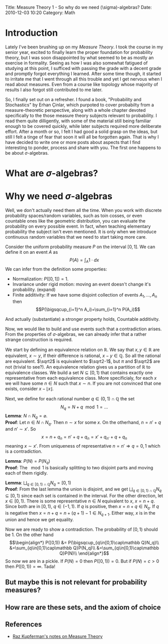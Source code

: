 Title: Measure Theory 1 - So why do we need \(\sigma\)-algebras?
Date: 2010-12-03 10:20
Category: Math

# Introduction 

Lately I've been brushing up on my *Measure Theory*. I took the course in my senior year, excited to finally learn the proper foundation for probability theory, but I was soon disappointed by what seemed to be as mostly an exercise in formality. Seeing as how I was also somewhat fatigued of studying at this point, I sufficed with passing the grade with a decent grade and promptly forgot everything I learned. After some time though, it started to irritate me that I went through all this trouble and yet I get nervous when I read about measures. Even from a course like topology whose majority of results I also forgot still contributed to me later. 

So, I finally set out on a refresher. I found a book, "Probability and Stochastics" by Erhan Çinlar, which purpoted to cover probabilty from a measure-theoretic perspective, along with a whole chapter devoted specifically to the those measure theory subjects relevant to probability. I read them quite dilligently, with some of the material still being familiar enough to be covered quickly, while later subjects required more deliberate effort. After a month or so, I felt I had good a solid grasp on the ideas, but still I felt a tinge of fear that soon it will all be forgotten again. That is why I have decided to write one or more posts about aspects that I find interesting to ponder, process and share with you. The first one happens to be about $\sigma$-algebras.

# What are $\sigma$-algebras?


# Why we need $\sigma$-algebras

Well, we don't actually need them all the time. When you work with discrete probability spaces/random variables, such as toin cosses, or even countable ones like the geometric distribution, you can evaluate the probability on every possible event. In fact, when teaching elementary probability the subject isn't even mentioned. It is only when we introduce continuous random variables that we need to start taking more care.

Consider the uniform probability measure $P$ on the interval $[0,1]$. We can define it on an event $A$ as
$$P(A)=\int_{A}1\cdot dx$$
We can infer from the definition some properties:
- Normalization: $P([0,1])=1$.
- Invariance under rigid motion: moving an event doesn't change it's probability. (expand)
- Finite additivity: If we have some disjoint collection of events $A_1,\dots, A_n$ then
$$P(\bigsqcup_{i=1}^n A_i)=\sum_{i=1}^n P(A_i)$$

And actually (substantiate) a stronger property holds, Countable additivity.

Now, we would like to build and use events such that a contradiction arises. From the properties of $\sigma$-algebras, we can already infer that a rather strange construction is required. 

We start by defining an equivalence relation on $\mathbb R$. We say that $x,y\in\mathbb R$ are equivalent, $x\sim y$, if their difference is rational, $x-y\in\mathbb Q$. So all the rational are equivalent. $\sqrt2$ is equivalent to $\sqrt2-1$, but $\pi$ and $\sqrt2$ are not (trivial to see?). An equivalence relation gives us a partition of $\mathbb R$ to equivalence classes. We build a set $N\subseteq [0,1)$ that contains exactly one representative from each equivalence class. More specificialy, for each $x$ we will have some $n\in N$ such that $x\sim n$. If you are not convinced that one exists, consider $x-\lfloor x\rfloor$. 
<!-- Still, to build such set, we need to "choose" a representative from each  -->
Next, we define for each rational number $q\in (0,1)\cap\mathbb Q$ the set
$$N_q=N+q\mod 1=\dots$$
**Lemma**: $N\cap N_q=\varnothing$.  
**Proof**: Let $n\in N\cap N_q$. Then $n\sim x$ for some $x$. On the otherhand, $n=n'+q$ and $n'\sim x'$. So
$$x=n+q_n=n'+q+q_n=x'+q_{n'}+q+q_n$$
meaning $x\sim x'$. From uniqueness of representative $n=n'\Rightarrow q=0,1$ which is a contradiction.

**Lemma**: $P(N)=P(N_q)$  
**Proof**: The $\mod 1$ is basically splitting to two disjoint parts and moving each of them rigidly.

**Lemma**: $\bigsqcup_{q\in[0,1)\cap\mathbb Q}N_q=[0,1)$  
**Proof**: From the last lemma the union is disjoint, and we get $\bigsqcup_{q\in[0,1)\cap\mathbb Q}N_q\subseteq [0,1)$ since each set is contained in the interval. For the other direction, let $x\in[0,1)$. There is some representative $n\in N$ equivalent to $x$, $x=n+q$. Since both are in $[0,1)$, $q\in(-1,1)$. If $q$ is positive, then $x=n+q\in N_q$. If $q$ is negative then $x=n+q=n+(q+1)-1\in N_{q+1}$. Either way, $x$ is in the union and hence we get equality.

Now we are ready to show a contradiction. The probability of $[0,1)$ should be 1. On the other hand
$$\begin{align*}
P([0,1)) &= P(\bigsqcup_{q\in[0,1)\cap\mathbb Q}N_q)\\
&=\sum_{q\in[0,1)\cap\mathbb Q}P(N_q)\\
&=\sum_{q\in[0,1)\cap\mathbb Q}P(N)\\
\end{align*}$$
So now we are in a pickle. If $P(N)=0$ then $P([0,1))=0$. But if $P(N)=c>0$ then $P([0,1))=\infty$. Tada!

## But maybe this is not relevant for probability measures?

## How rare are these sets, and the axiom of choice



## References
- [Raz Kupferman's notes on Measure Theory](http://www.ma.huji.ac.il/~razk/iWeb/My_Site/Teaching_files/Chapter1_1.pdf)